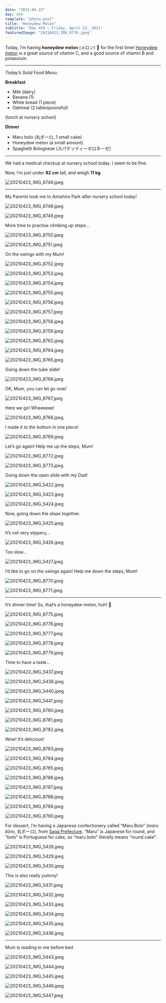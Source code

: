 ```yaml
---
date: "2021-04-23"
day: 459
template: "photo-post"
title: "Honeydew Melon"
subtitle: "Day 459 – Friday, April 23, 2021"
featuredImage: "20210423_IMG_8776.jpeg"
---
```


Today, I’m having <b>honeydew melon</b> (メロン) 🍈 for the first time! <a href="https://en.wikipedia.org/wiki/Honeydew_(melon)">Honeydew melon</a> is a great source of vitamin C, and a good source of vitamin B and potassium.

<hr />

_Today’s Solid Food Menu:_

**Breakfast**

- Milk (dairy)
- Banana (1)
- White bread (1 piece)
- Oatmeal (2 tablespoonsful)

(lunch at nursery school)

**Dinner**

- Maru bolo (丸ボーロ, 1 small cake)
- Honeydew melon (a small amount)
- Spaghetti Bolognese (スパゲッティーボロネーゼ)

<hr />

We had a medical checkup at nursery school today. I seem to be fine.

Now, I’m just under <b>82 cm</b> tall, and weigh <b>11 kg</b>.

![20210423_IMG_8748.jpeg](20210423_IMG_8747.jpeg)

<hr />

My Parents took me to Amishiro Park after nursery school today!

![20210423_IMG_8748.jpeg](20210423_IMG_8748.jpeg)

![20210423_IMG_8749.jpeg](20210423_IMG_8749.jpeg)

More time to practise climbing up steps…

![20210423_IMG_8750.jpeg](20210423_IMG_8750.jpeg)

![20210423_IMG_8751.jpeg](20210423_IMG_8751.jpeg)

On the swings with my Mum!

![20210423_IMG_8752.jpeg](20210423_IMG_8752.jpeg)

![20210423_IMG_8753.jpeg](20210423_IMG_8753.jpeg)

![20210423_IMG_8754.jpeg](20210423_IMG_8754.jpeg)

![20210423_IMG_8755.jpeg](20210423_IMG_8755.jpeg)

![20210423_IMG_8756.jpeg](20210423_IMG_8756.jpeg)

![20210423_IMG_8757.jpeg](20210423_IMG_8757.jpeg)

![20210423_IMG_8758.jpeg](20210423_IMG_8758.jpeg)

![20210423_IMG_8759.jpeg](20210423_IMG_8759.jpeg)

![20210423_IMG_8762.jpeg](20210423_IMG_8762.jpeg)

![20210423_IMG_8764.jpeg](20210423_IMG_8764.jpeg)

![20210423_IMG_8765.jpeg](20210423_IMG_8765.jpeg)

Going down the tube slide!

![20210423_IMG_8766.jpeg](20210423_IMG_8766.jpeg)

OK, Mum, you can let go now!

![20210423_IMG_8767.jpeg](20210423_IMG_8767.jpeg)

Here we go! Wheeeeee!

![20210423_IMG_8768.jpeg](20210423_IMG_8768.jpeg)

I made it to the bottom in one piece!

![20210423_IMG_8769.jpeg](20210423_IMG_8769.jpeg)

Let’s go again! Help me up the steps, Mum!

![20210423_IMG_8772.jpeg](20210423_IMG_8772.jpeg)

![20210423_IMG_8773.jpeg](20210423_IMG_8773.jpeg)

Going down the open slide with my Dad!

![20210423_IMG_5422.jpeg](20210423_IMG_5422.jpeg)

![20210423_IMG_5423.jpeg](20210423_IMG_5423.jpeg)

![20210423_IMG_5424.jpeg](20210423_IMG_5424.jpeg)

Now, going down the slope together.

![20210423_IMG_5425.jpeg](20210423_IMG_5425.jpeg)

It’s not very slippery…

![20210423_IMG_5426.jpeg](20210423_IMG_5426.jpeg)

Too slow…

![20210423_IMG_5427.jpeg](20210423_IMG_5427.jpeg)

I’d like to go on the swings again! Help me down the steps, Mum! 

![20210423_IMG_8770.jpeg](20210423_IMG_8770.jpeg)

![20210423_IMG_8771.jpeg](20210423_IMG_8771.jpeg)

<hr />

It’s dinner time! So, that’s a honeydew melon, huh! 🍈

![20210423_IMG_8775.jpeg](20210423_IMG_8775.jpeg)

![20210423_IMG_8776.jpeg](20210423_IMG_8776.jpeg)

![20210423_IMG_8777.jpeg](20210423_IMG_8777.jpeg)

![20210423_IMG_8778.jpeg](20210423_IMG_8778.jpeg)

![20210423_IMG_8779.jpeg](20210423_IMG_8779.jpeg)

Time to have a taste…

![20210423_IMG_5437.jpeg](20210423_IMG_5437.jpeg)

![20210423_IMG_5438.jpeg](20210423_IMG_5438.jpeg)

![20210423_IMG_5440.jpeg](20210423_IMG_5440.jpeg)

![20210423_IMG_5441.jpeg](20210423_IMG_5441.jpeg)

![20210423_IMG_8780.jpeg](20210423_IMG_8780.jpeg)

![20210423_IMG_8781.jpeg](20210423_IMG_8781.jpeg)

![20210423_IMG_8782.jpeg](20210423_IMG_8782.jpeg)

Wow! It’s delicious!

![20210423_IMG_8783.jpeg](20210423_IMG_8783.jpeg)

![20210423_IMG_8784.jpeg](20210423_IMG_8784.jpeg)

![20210423_IMG_8785.jpeg](20210423_IMG_8785.jpeg)

![20210423_IMG_8786.jpeg](20210423_IMG_8786.jpeg)

![20210423_IMG_8787.jpeg](20210423_IMG_8787.jpeg)

![20210423_IMG_8788.jpeg](20210423_IMG_8788.jpeg)

![20210423_IMG_8789.jpeg](20210423_IMG_8789.jpeg)

![20210423_IMG_8790.jpeg](20210423_IMG_8790.jpeg)

For dessert, I’m having a Japanese confectionery called “Maru Bolo” (*maru bōro*, 丸ボーロ), from <a href="https://en.wikipedia.org/wiki/Saga_Prefecture">Saga Prefecture</a>. “Maru” is Japanese for round, and “bolo” is Portuguese for cake, so “maru bolo” literally means “round cake”.

![20210423_IMG_5428.jpeg](20210423_IMG_5428.jpeg)

![20210423_IMG_5429.jpeg](20210423_IMG_5429.jpeg)

![20210423_IMG_5430.jpeg](20210423_IMG_5430.jpeg)

This is also really yummy!

![20210423_IMG_5431.jpeg](20210423_IMG_5431.jpeg)

![20210423_IMG_5432.jpeg](20210423_IMG_5432.jpeg)

![20210423_IMG_5433.jpeg](20210423_IMG_5433.jpeg)

![20210423_IMG_5434.jpeg](20210423_IMG_5434.jpeg)

![20210423_IMG_5435.jpeg](20210423_IMG_5435.jpeg)

![20210423_IMG_5436.jpeg](20210423_IMG_5436.jpeg)

<hr />

Mum is reading to me before bed.

![20210423_IMG_5443.jpeg](20210423_IMG_5443.jpeg)

![20210423_IMG_5444.jpeg](20210423_IMG_5444.jpeg)

![20210423_IMG_5445.jpeg](20210423_IMG_5445.jpeg)

![20210423_IMG_5446.jpeg](20210423_IMG_5446.jpeg)

![20210423_IMG_5447.jpeg](20210423_IMG_5447.jpeg)
